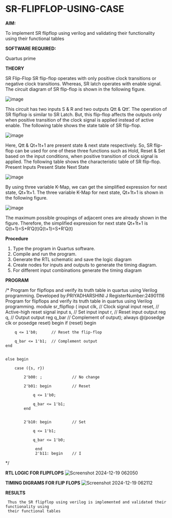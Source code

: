 # SR-FLIPFLOP-USING-CASE

**AIM:**

To implement  SR flipflop using verilog and validating their functionality using their functional tables

**SOFTWARE REQUIRED:**

Quartus prime

**THEORY**

SR Flip-Flop SR flip-flop operates with only positive clock transitions or negative clock transitions. Whereas, SR latch operates with enable signal. The circuit diagram of SR flip-flop is shown in the following figure.

![image](https://github.com/naavaneetha/SR-FLIPFLOP-USING-CASE/assets/154305477/0f710028-ad52-4d3e-9276-8714cf023a25)

 
This circuit has two inputs S & R and two outputs Qtt & Qtt’. The operation of SR flipflop is similar to SR Latch. But, this flip-flop affects the outputs only when positive transition of the clock signal is applied instead of active enable. The following table shows the state table of SR flip-flop.

![image](https://github.com/naavaneetha/SR-FLIPFLOP-USING-CASE/assets/154305477/dabfc4f4-87e3-4cbc-9472-f89ee1b5ed30)

 
Here, Qtt & Qt+1t+1 are present state & next state respectively. So, SR flip-flop can be used for one of these three functions such as Hold, Reset & Set based on the input conditions, when positive transition of clock signal is applied. The following table shows the characteristic table of SR flip-flop. Present Inputs Present State Next State

![image](https://github.com/naavaneetha/SR-FLIPFLOP-USING-CASE/assets/154305477/dd90d16c-aec5-4290-a586-e2346b1e9eb5)

 
By using three variable K-Map, we can get the simplified expression for next state, Qt+1t+1. The three variable K-Map for next state, Qt+1t+1 is shown in the following figure.

![image](https://github.com/naavaneetha/SR-FLIPFLOP-USING-CASE/assets/154305477/473efad6-d70b-4ca7-aeb7-898bbfca319f)

 
The maximum possible groupings of adjacent ones are already shown in the figure. Therefore, the simplified expression for next state Qt+1t+1 is Q(t+1)=S+R′Q(t)Q(t+1)=S+R′Q(t)

**Procedure**

 1. Type the program in Quartus software.
 2. Compile and run the program.
 3. Generate the RTL schematic and save the logic diagram
 4. Create nodes for inputs and outputs to generate the timing diagram.
 5. For different input combinations generate the timing diagram

**PROGRAM**

/* Program for flipflops and verify its truth table in quartus using Verilog programming. Developed by:PRIYADHARSHINI J
RegisterNumber:24901116
 Program for flipflops and verify its truth table in quartus using Verilog programming.
 module sr_flipflop (
 input clk,    // Clock signal
 input reset,  // Active-high reset signal
 input s,      // Set input
 input r,      // Reset input
 output reg q, // Output
 output reg q_bar // Complement of output);
 always @(posedge clk or posedge reset) begin
    if (reset) begin
    
        q <= 1'b0;      // Reset the flip-flop
        
        q_bar <= 1'b1;  // Complement output
    end
    
    
    else begin
    
        case ({s, r})
        
            2'b00: ;             // No change
            
            2'b01: begin         // Reset
            
                q <= 1'b0;
                
                q_bar <= 1'b1;
            end
            
            
            2'b10: begin         // Set
            
                q <= 1'b1;
                
                q_bar <= 1'b0;

                 end
                 2'b11: begin    // I
*/

**RTL LOGIC FOR FLIPFLOPS**
![Screenshot 2024-12-19 062050](https://github.com/user-attachments/assets/cbdeda2f-a39b-44d0-a93e-46b0b0e63f11)


**TIMING DIGRAMS FOR FLIP FLOPS**
![Screenshot 2024-12-19 062112](https://github.com/user-attachments/assets/5d76d25f-772f-42e5-80ec-0d5ba2e0395f)

**RESULTS**
```
 Thus the SR flipflop using verilog is implemented and validated their functionality using
 their functional tables
```
